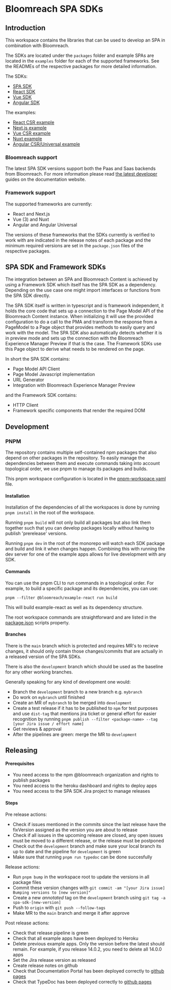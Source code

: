 # Bloomreach SPA SDKs

## Introduction

This workspace contains the libraries that can be used to develop an SPA in
combination with Bloomreach.

The SDKs are located under the `packages` folder and example SPAs are located in
the `examples` folder for each of the supported frameworks. See the READMEs of
the respective packages for more detailed information.

The SDKs:

- [SPA SDK](./packages/spa-sdk/README.md)
- [React SDK](./packages/react-sdk/README.md)
- [Vue SDK](./packages/vue-sdk/README.md)
- [Angular SDK](./packages/ng-sdk/README.md)

The examples:

- [React CSR example](./examples/react/README.md)
- [Next.js example](./examples/next/README.md)
- [Vue CSR example](./examples/vue/README.md)
- [Nuxt example](./examples/nuxt/README.md)
- [Angular CSR/Universal example](./examples/angular/README.md)

### Bloomreach support

The latest SPA SDK versions support both the Paas and Saas backends from
Bloomreach. For more information please read [the latest developer](https://documentation.bloomreach.com/developers/content/tutorials/get-started.html)
guides on the documentation website.

### Framework support

The supported frameworks are currently:

- React and Next.js
- Vue (3) and Nuxt
- Angular and Angular Universal

The versions of these frameworks that the SDKs currently is verified to work
with are indicated in the release notes of each package and the minimum required
versions are set in the `package.json` files of the respective packages.

## SPA SDK and Framework SDKs

The integration between an SPA and Bloomreach Content is achieved by using a
Framework SDK which itself has the SPA SDK as a dependency. Depending on the use
case one might import interfaces or functions from the SPA SDK directly.

The SPA SDK itself is written in typescript and is framework independent, it
holds the core code that sets up a connection to the Page Model API of the
Bloomreach Content instance. When initializing it will use the provided
configuration to do a call to the PMA and transform the response from a
PageModel to a Page object that provides methods to easily query and work with
the model. The SPA SDK also automatically detects whether it is in preview mode
and sets up the connection with the Bloomreach Experience Manager Preview if
that is the case. The Framework SDKs use this Page object to derive what needs
to be rendered on the page.

In short the SPA SDK contains:

- Page Model API Client
- Page Model Javascript implementation
- URL Generator
- Integration with Bloomreach Experience Manager Preview

and the Framework SDK contains:

- HTTP Client
- Framework specific components that render the required DOM

## Development

### PNPM

The repository contains multiple self-contained npm packages that also depend 
on other packages in the repository. To easily manage the dependencies between 
them and execute commands taking into account topological order, we use pnpm 
to manage its packages and builds.

This pnpm workspace configuration is located in the [pnpm-workspace.yaml](pnpm-workspace.yaml) file.

#### Installation

Installation of the dependencies of all the workspaces is done by running `pnpm install` in the root of the workspace.

Running `pnpm build` will not only build all packages but also link them together such that you can develop packages locally without having to publish 'prerelease' versions.

Running `pnpm dev` in the root of the monorepo will watch each SDK package and build and link it when changes happen. 
Combining this with running the dev server for one of the example apps allows for live development with any SDK.

#### Commands

You can use the pnpm CLI to run commands in a topological order. For example, to build a specific package and its dependencies, you can use:

```pnpm --filter @bloomreach/example-react run build```

This will build example-react as well as its dependency structure.

The root workspace commands are straightforward and are listed in the
[package.json](./package.json) scripts property.

#### Branches

There is the `main` branch which is protected and requires MR's to recieve
changes, it should only contain those changes/commits that are actually in a
released version of the SPA SDKs.

There is also the `development` branch which should be used as the baseline for
any other working branches.

Generally speaking for any kind of development one would:

* Branch the `development` branch to a new branch e.g. `mybranch`
* Do work on `mybranch` until finished
* Create an MR of `mybranch` to be merged into `development`
* Create a test release if it has to be published to `npm` for test purposes and use `dist-tag` that mentions jira ticket or
  general effort for easier recognition by running `pnpm publish --filter <package-name> --tag [your Jira issue / effort name]`
* Get reviews & approval
* After the pipelines are green: merge the MR to `development`

## Releasing
#### Prerequisites
* You need access to the npm @bloomreach organization and rights to publish packages
* You need access to the heroku dashboard and rights to deploy apps
* You need access to the SPA SDK Jira project to manage releases

#### Steps
Pre release actions:
* Check if issues mentioned in the commits since the last release have the fixVersion assigned as the version you are about to release
* Check if all issues in the upcoming release are closed, any open issues must be moved to a different release, or the
    release must be postponed
* Check out the `development` branch and make sure your local branch its up to date and the pipeline for `development` is green
* Make sure that running `pnpm run typedoc` can be done succesfully

Release actions:
* Run `pnpm bump` in the workspace root to update the versions in all package files
* Commit these version changes with `git commit -am "[your Jira issue] Bumping versions to [new version]"`
* Create a new _annotated_ tag on the `development` branch using `git tag -a spa-sdk-[new-version]`
* Push to `origin` with `git push --follow-tags`
* Make MR to the `main` branch and merge it after approve

Post release actions:
* Check that release pipeline is green
* Check that all example apps have been deployed to Heroku
* Delete previous example apps. Only the version before the latest should remain. For example, if you release 14.0.2, you need to delete all 14.0.0 apps
* Set the Jira release version as released
* Create release notes on github
* Check that Documentation Portal has been deployed correctly to [github pages](https://bloomreach.github.io/spa-sdk/docs/)
* Check that TypeDoc has been deployed correctly to [github pages](https://bloomreach.github.io/spa-sdk/)
